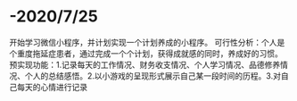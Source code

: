 # -2020/7/25
开始学习微信小程序，并计划实现一个计划养成的小程序。
可行性分析：个人是个重度拖延症患者，通过完成一个个计划，获得成就感的同时，养成好的习惯。
预实现功能：1.记录每天的工作情况、财务收支情况、个人学习情况、品德修养情况、个人的总结感悟。2.以小游戏的呈现形式展示自己某一段时间的历程。3.对自己每天的心情进行记录

